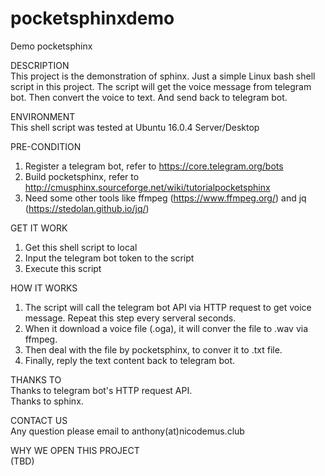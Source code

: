# pocketsphinxdemo
Demo pocketsphinx

DESCRIPTION  
This project is the demonstration of sphinx. 
Just a simple Linux bash shell script in this project. 
The script will get the voice message from telegram bot.
Then convert the voice to text.
And send back to telegram bot.
  
ENVIRONMENT  
This shell script was tested at Ubuntu 16.0.4 Server/Desktop
  
PRE-CONDITION  
1. Register a telegram bot, refer to https://core.telegram.org/bots  
2. Build pocketsphinx, refer to http://cmusphinx.sourceforge.net/wiki/tutorialpocketsphinx  
3. Need some other tools like ffmpeg (https://www.ffmpeg.org/) and jq (https://stedolan.github.io/jq/)  
  
GET IT WORK  
1. Get this shell script to local  
2. Input the telegram bot token to the script  
3. Execute this script  
  
HOW IT WORKS  
1. The script will call the telegram bot API via HTTP request to get voice message. Repeat this step every serveral seconds.  
2. When it download a voice file (.oga), it will conver the file to .wav via ffmpeg.  
3. Then deal with the file by pocketsphinx, to conver it to .txt file.  
4. Finally, reply the text content back to telegram bot.
  
THANKS TO  
Thanks to telegram bot's HTTP request API.  
Thanks to sphinx.  
  
CONTACT US  
Any question please email to anthony(at)nicodemus.club  
  
WHY WE OPEN THIS PROJECT  
(TBD)  
